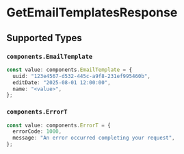 # GetEmailTemplatesResponse


## Supported Types

### `components.EmailTemplate`

```typescript
const value: components.EmailTemplate = {
  uuid: "123e4567-d532-445c-a9f8-231ef995460b",
  editDate: "2025-08-01 12:00:00",
  name: "<value>",
};
```

### `components.ErrorT`

```typescript
const value: components.ErrorT = {
  errorCode: 1000,
  message: "An error occurred completing your request",
};
```

